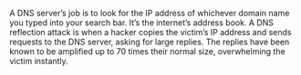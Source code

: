 A DNS server’s job is to look for the IP address of whichever domain name you typed into your search bar. It’s the internet’s address book. A DNS reflection attack is when a hacker copies the victim’s IP address and sends requests to the DNS server, asking for large replies. The replies have been known to be amplified up to 70 times their normal size, overwhelming the victim instantly.
